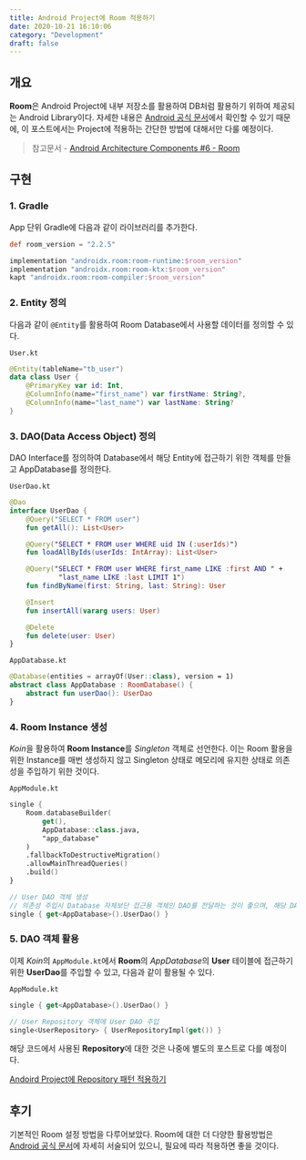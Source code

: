 ```yaml
---
title: Android Project에 Room 적용하기
date: 2020-10-21 16:10:06
category: "Development"
draft: false
---
```


## 개요

**Room**은 Android Project에 내부 저장소를 활용하여 DB처럼 활용하기 위하여 제공되는 Android Library이다. 자세한 내용은 [Android 공식 문서](https://developer.android.com/training/data-storage/room?hl=ko)에서 확인할 수 있기 때문에, 이 포스트에서는 Project에 적용하는 간단한 방법에 대해서만 다룰 예정이다.

> 참고문서 - [Android Architecture Components #6 - Room](https://tourspace.tistory.com/28)

## 구현

### 1. Gradle

App 단위 Gradle에 다음과 같이 라이브러리를 추가한다.

```groovy
def room_version = "2.2.5"

implementation "androidx.room:room-runtime:$room_version"
implementation "androidx.room:room-ktx:$room_version"
kapt "androidx.room:room-compiler:$room_version"
```

### 2. Entity 정의

다음과 같이 `@Entity`를 활용하여 Room Database에서 사용할 데이터를 정의할 수 있다.

`User.kt`

```kotlin
@Entity(tableName="tb_user")
data class User {
    @PrimaryKey var id: Int,
    @ColumnInfo(name="first_name") var firstName: String?,
    @ColumnInfo(name="last_name") var lastName: String?
}
```

### 3. DAO(Data Access Object) 정의

DAO Interface를 정의하여 Database에서 해당 Entity에 접근하기 위한 객체를 만들고 AppDatabase를 정의한다.

`UserDao.kt`

```kotlin
@Dao
interface UserDao {
    @Query("SELECT * FROM user")
    fun getAll(): List<User>

    @Query("SELECT * FROM user WHERE uid IN (:userIds)")
    fun loadAllByIds(userIds: IntArray): List<User>

    @Query("SELECT * FROM user WHERE first_name LIKE :first AND " +
            "last_name LIKE :last LIMIT 1")
    fun findByName(first: String, last: String): User

    @Insert
    fun insertAll(vararg users: User)

    @Delete
    fun delete(user: User)
}
```

`AppDatabase.kt`

```kotlin
@Database(entities = arrayOf(User::class), version = 1)
abstract class AppDatabase : RoomDatabase() {
    abstract fun userDao(): UserDao
}
```

### 4. Room Instance 생성

*Koin*을 활용하여 **Room Instance**를 _Singleton_ 객체로 선언한다. 이는 Room 활용을 위한 Instance를 매번 생성하지 않고 Singleton 상태로 메모리에 유지한 상태로 의존성을 주입하기 위한 것이다.

`AppModule.kt`

```kotlin
single {
    Room.databaseBuilder(
        get(),
        AppDatabase::class.java,
        "app_database"
    )
    .fallbackToDestructiveMigration()
    .allowMainThreadQueries()
    .build()
}

// User DAO 객체 생성
// 의존성 주입시 Database 자체보단 접근용 객체인 DAO를 전달하는 것이 좋으며, 해당 DAO도 Singleton으로 유지하도록 구조를 만들었다.
single { get<AppDatabase>().UserDao() }
```

### 5. DAO 객체 활용

이제 *Koin*의 `AppModule.kt`에서 **Room**의 *AppDatabase*의 **User** 테이블에 접근하기 위한 **UserDao**를 주입할 수 있고, 다음과 같이 활용될 수 있다.

`AppModule.kt`

```kotlin
single { get<AppDatabase>().UserDao() }

// User Repository 객체에 User DAO 주입
single<UserRepository> { UserRepositoryImpl(get()) }
```

해당 코드에서 사용된 **Repository**에 대한 것은 나중에 별도의 포스트로 다를 예정이다.

[Andoird Project에 Repository 패턴 적용하기](https://sulfurbottom.netlify.com/Android/android-project에-repository-패턴-적용하기)

## 후기

기본적인 Room 설정 방법을 다루어보았다. Room에 대한 더 다양한 활용방법은 [Android 공식 문서](https://developer.android.com/training/data-storage/room?hl=ko)에 자세히 서술되어 있으니, 필요에 따라 적용하면 좋을 것이다.
